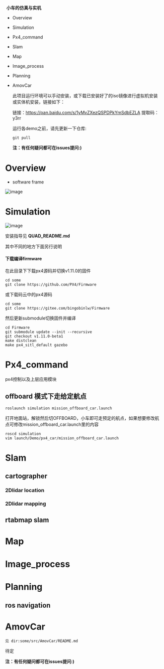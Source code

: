​																			**小车的仿真与实机**

- Overview

- Simulation

- Px4_command

- Slam

- Map

- Image_process

- Planning

- AmovCar

  此项目运行环境可以手动安装，或下载已安装好了的iso镜像进行虚拟机安装或实体机安装，链接如下：

  链接：https://pan.baidu.com/s/1yMvZXezQSPDPkYmSdbEZLA
  提取码：y3rr

  运行各demo之前，请先更新一下仓库:

  ```
  git pull
  ```
  **注：有任何疑问都可在issues提问:)**


# Overview

- software frame

![image](http://files.amovauto.com:8088/group1/default/20191208/14/41/1/sofe_frame.png)

# Simulation

![image](http://files.amovauto.com:8088/group1/default/20200301/01/09/1/carModer.png)

安装指导见   **QUAD_README.md**

其中不同的地方下面另行说明

#### 下载编译firmware

在此目录下下载px4源码并切换v1.11.0的固件

```
cd some
git clone https://github.com/PX4/Firmware
```

或下载码云中的px4源码

```
cd some
git clone https://gitee.com/bingobinlw/Firmware
```

然后更新submodule切换固件并编译

```
cd Firmware
git submodule update --init --recursive
git checkout v1.11.0-beta1
make distclean
make px4_sitl_default gazebo
```



# Px4_command

px4控制以及上层应用模块

## offboard 模式下走给定航点

```
roslaunch simulation mission_offboard_car.launch
```

打开地面站，解锁然后切OFFBOARD，小车即可走预定的航点，如果想要修改航点可修改mission_offboard_car.launch里的内容

```
roscd simulation
vim launch/Demo/px4_car/mission_offboard_car.launch
```



# Slam


## cartographer
### 2Dlidar location

### 2Dlidar mapping

## rtabmap slam
# Map

# Image_process
# Planning

## ros navigation



# AmovCar

```
见 dir:some/src/AmovCar/README.md
```



待定

  **注：有任何疑问都可在issues提问:)**
